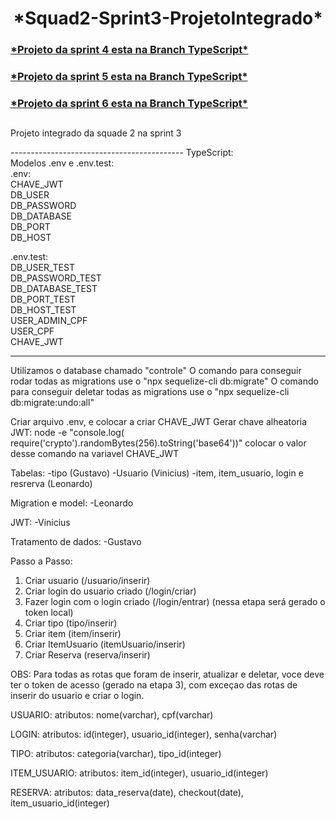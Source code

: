 <h1 style="text-align:center"> *Squad2-Sprint3-ProjetoIntegrado* </h1>
<h3 style="text-align:left"><a href="https://github.com/dev-ViniciusMonteiro/Squad2-Sprint3-ProjetoIntegrado/tree/TypeScript"> *Projeto da sprint 4 esta na Branch TypeScript* </a></h3>
<h3 style="text-align:left"><a href="https://github.com/dev-ViniciusMonteiro/Squad2-Sprint3-ProjetoIntegrado/tree/TypeScript">*Projeto da sprint 5 esta na Branch TypeScript*</a></h3>
<h3 style="text-align:left"><a href="https://github.com/dev-ViniciusMonteiro/Squad2-Sprint3-ProjetoIntegrado/tree/TypeScript">*Projeto da sprint 6 esta na Branch TypeScript*</a></h3>


## 
## 
Projeto integrado da squade 2 na sprint 3

------------------------------------------- TypeScript:                                                                                                           
Modelos .env e .env.test:                                                                                                                                      
   .env:                                                                                                                                                           
        CHAVE_JWT                                                                                                                                                
        DB_USER                                                                                                                                                
        DB_PASSWORD                                                                                                                                              
        DB_DATABASE                                                                                                                                        
        DB_PORT                                                                                                                                                 
        DB_HOST                                                                                                                                                
                                                                                                                                            
   .env.test:                                                                                                                                                
        DB_USER_TEST                                                                                                                                        
        DB_PASSWORD_TEST                                                                                                                                      
        DB_DATABASE_TEST                                                                                                                                      
        DB_PORT_TEST                                                                                                                                           
        DB_HOST_TEST                                                                                                                                          
        USER_ADMIN_CPF                                                                                                                                 
        USER_CPF                                                                                                                                          
        CHAVE_JWT                                                                                                                                             
         
-------------------------------------------------------
Utilizamos o database chamado "controle"
O comando para conseguir rodar todas as migrations use o "npx sequelize-cli db:migrate"
O comando para conseguir deletar todas as migrations use o "npx sequelize-cli db:migrate:undo:all"

Criar arquivo .env, e colocar a criar CHAVE_JWT
Gerar chave alheatoria JWT:
node -e "console.log( require('crypto').randomBytes(256).toString('base64'))" 
colocar o valor desse comando na variavel CHAVE_JWT

Tabelas:
    -tipo (Gustavo)
    -Usuario (Vinicius)
    -item, item_usuario, login e resrerva (Leonardo)

Migration e model:
    -Leonardo

JWT:
    -Vinicius

Tratamento de dados:
    -Gustavo

Passo a Passo:
1) Criar usuario (/usuario/inserir)
2) Criar login do usuario criado (/login/criar)
3) Fazer login com o login criado (/login/entrar) (nessa etapa será gerado o token local)
4) Criar tipo (tipo/inserir)
5) Criar item (item/inserir)
6) Criar ItemUsuario (itemUsuario/inserir)
7) Criar Reserva (reserva/inserir)

OBS: Para todas as rotas que foram de inserir, atualizar e deletar, voce deve ter o token de acesso (gerado na etapa 3), com exceçao das rotas de inserir do usuario e criar o login.

USUARIO:
    atributos:
    nome(varchar), cpf(varchar)

LOGIN:
    atributos:
    id(integer), usuario_id(integer), senha(varchar) 

TIPO:
    atributos:
    categoria(varchar), tipo_id(integer)   

ITEM_USUARIO:
    atributos:
    item_id(integer), usuario_id(integer)

RESERVA:
    atributos:
    data_reserva(date), checkout(date), item_usuario_id(integer)    




